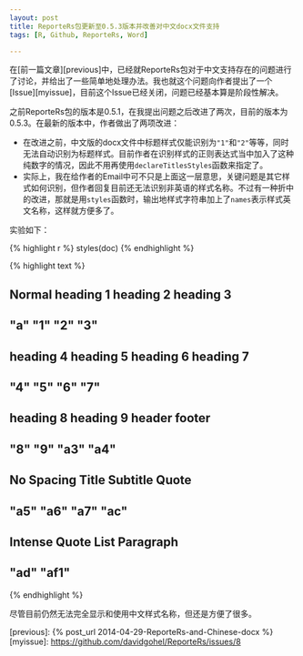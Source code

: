 ```yaml
---
layout: post
title: ReporteRs包更新至0.5.3版本并改善对中文docx文件支持
tags: [R, Github, ReporteRs, Word]

---
```


在[前一篇文章][previous]中，已经就ReporteRs包对于中文支持存在的问题进行了讨论，并给出了一些简单地处理办法。我也就这个问题向作者提出了一个[Issue][myissue]，目前这个Issue已经关闭，问题已经基本算是阶段性解决。

之前ReporteRs包的版本是0.5.1，在我提出问题之后改进了两次，目前的版本为0.5.3。在最新的版本中，作者做出了两项改进：

- 在改进之前，中文版的docx文件中标题样式仅能识别为`"1"`和`"2"`等等，同时无法自动识别为标题样式。目前作者在识别样式的正则表达式当中加入了这种纯数字的情况，因此不用再使用`declareTitlesStyles`函数来指定了。
- 实际上，我在给作者的Email中可不只是上面这一层意思，关键问题是其它样式如何识别，但作者回复目前还无法识别非英语的样式名称。不过有一种折中的改进，那就是用`styles`函数时，输出地样式字符串加上了`names`表示样式英文名称，这样就方便多了。

实验如下：





{% highlight r %}
styles(doc)
{% endhighlight %}



{% highlight text %}
##         Normal      heading 1      heading 2      heading 3 
##            "a"            "1"            "2"            "3" 
##      heading 4      heading 5      heading 6      heading 7 
##            "4"            "5"            "6"            "7" 
##      heading 8      heading 9         header         footer 
##            "8"            "9"           "a3"           "a4" 
##     No Spacing          Title       Subtitle          Quote 
##           "a5"           "a6"           "a7"           "ac" 
##  Intense Quote List Paragraph 
##           "ad"          "af1"
{% endhighlight %}


尽管目前仍然无法完全显示和使用中文样式名称，但还是方便了很多。

[previous]: {% post_url 2014-04-29-ReporteRs-and-Chinese-docx %}
[myissue]: https://github.com/davidgohel/ReporteRs/issues/8
